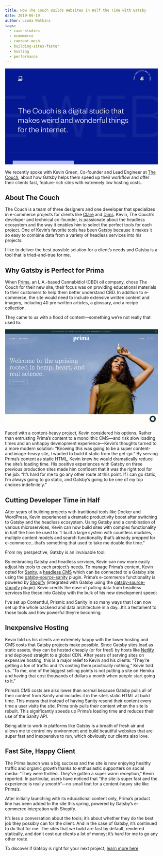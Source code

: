 ```yaml
---
title: How The Couch Builds Websites in Half the Time with Gatsby
date: 2019-06-19
author: Linda Watkins
tags:
  - case-studies
  - ecommerce
  - content-mesh
  - building-sites-faster
  - hosting
  - performance
---
```


![The homepage of thecouch.nyc showing a blue background with the message: The Couch is a digital studio that makes weird and wonderful things for the internet.](./thecouch-nyc.png)

We recently spoke with Kevin Green, Co-founder and Lead Engineer at [The Couch](https://thecouch.nyc), about how Gatsby helps them speed up their workflow and offer their clients fast, feature-rich sites with extremely low hosting costs.

## About The Couch

The Couch is a team of three designers and one developer that specializes in e-commerce projects for clients like [Clare](https://www.clare.com) and [Dims](https://www.dimshome.com). Kevin, The Couch’s developer and technical co-founder, is passionate about the headless ecosystem and the way it enables him to select the perfect tools for each project. One of Kevin’s favorite tools has been [Gatsby](/) because it makes it so easy to combine data from a variety of headless services into his projects.

<Pullquote> I like to deliver the best possible solution for a client’s needs and Gatsby is a tool that is tried-and-true for me. </Pullquote>

## Why Gatsby is Perfect for Prima

When [Prima](https://www.prima.co), an L.A.-based Cannabidiol (CBD) oil company, chose The Couch for their new site, their focus was on providing educational materials to their customers to help them better understand CBD. In addition to e-commerce, the site would need to include extensive written content and imagery, including 40 pre-written articles, a glossary, and a recipe collection.

<Pullquote> They came to us with a flood of content—something we’re not really that used to. </Pullquote>

![The homepage of prima.co showing a young woman holding a bottle of CBD oil next to the message: Welcome to the uprising rooted in hemp, heart, and real science.](./prima-co.png)

Faced with a content-heavy project, Kevin considered his options. Rather than entrusting Prima’s content to a monolithic CMS—and risk slow loading times and an unhappy development experience—Kevin’s thoughts turned to a more modern solution: “Knowing this was going to be a super content- and image-heavy site, I wanted to build it static from the get-go.” By serving Prima’s content as static HTML, Kevin knew he would dramatically reduce the site’s loading time. His positive experiences with Gatsby on three previous production sites made him confident that it was the right tool for the job: “It’s hard for me to go any other route at this point. If I can go static, I’m always going to go static, and Gatsby’s going to be one of my top choices indefinitely.”

## Cutting Developer Time in Half

After years of building projects with traditional tools like Docker and WordPress, Kevin experienced a dramatic productivity boost after switching to Gatsby and the headless ecosystem. Using Gatsby and a combination of various microservices, Kevin can now build sites with complex functionality in half the time he used to: “I built a large system with countless modules, multiple content models and search functionality that’s already prepped for e-commerce...that’s something that used to take me double the time.”

<Pullquote> From my perspective, Gatsby is an invaluable tool. </Pullquote>

By embracing Gatsby and headless services, Kevin can now more easily adjust his tools to each project’s needs. To manage Prima’s content, Kevin opted for [Sanity](https://www.sanity.io), a [headless CMS](/docs/headless-cms/) which can be connected to a Gatsby site using the [gatsby-source-sanity](/packages/gatsby-source-sanity/) plugin. Prima’s e-commerce functionality is powered by [Shopify](https://www.shopify.com) (integrated with Gatsby using the [gatsby-source-shopify](/packages/gatsby-source-shopify/) plugin). Kevin credits the ease of pulling data from headless services like these into Gatsby with the bulk of his new development speed:

<Pullquote> I’ve set up Contentful, Prismic and Sanity in so many ways that I can now set up the whole backend and data architecture in a day...It’s a testament to those tools and how powerful they’re becoming. </Pullquote>

## Inexpensive Hosting

Kevin told us his clients are extremely happy with the lower hosting and CMS costs that Gatsby projects make possible. Since Gatsby sites load as static assets, they can be hosted cheaply (or for free!) by hosts like [Netlify](https://www.netlify.com) and deployed straight to a global CDN. After years of serving sites on expensive hosting, this is a major relief to Kevin and his clients: “They’re getting a ton of traffic and it’s costing them practically nothing,” Kevin told us. “To me, one of the biggest selling points is not putting a site on Heroku and having that cost thousands of dollars a month when people start going to it.”

Prima’s CMS costs are also lower than normal because Gatsby pulls all of their content from Sanity and includes it in the site’s static HTML at build time. This means that instead of having Sanity resend their content every time a user visits the site, Prima only pulls their content when the site is rebuilt. This significantly speeds up Prima’s loading time and reduces their use of the Sanity API.

<Pullquote> Being able to work in platforms like Gatsby is a breath of fresh air and allows me to control my environment and build beautiful websites that are super fast and inexpensive to run, which obviously our clients also love. </Pullquote>

## Fast Site, Happy Client

The Prima launch was a big success and the site is now enjoying healthy traffic and organic growth thanks to enthusiastic supporters on social media: “They were thrilled. They’ve gotten a super warm reception,” Kevin reported. In particular, users have noticed that “the site is super fast and the experience is really smooth”—no small feat for a content-heavy site like Prima’s.

After initially launching with its educational content only, Prima’s product line has been added to the site this spring, powered by Gatsby’s e-commerce integration with Shopify.

<Pullquote> It’s less a conversation about the tools; it’s about whether they do the best job they possibly can for the client. And in the case of Gatsby, it’s continued to do that for me. The sites that we build are fast by default, rendered statically, and don’t cost our clients a lot of money; it’s hard for me to go any other route. </Pullquote>

To discover if Gatsby is right for your next project, [learn more here](/).